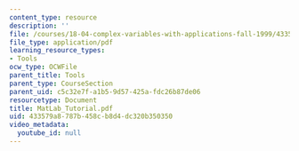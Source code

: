 ```yaml
---
content_type: resource
description: ''
file: /courses/18-04-complex-variables-with-applications-fall-1999/433579a8787b458cb8d4dc320b350350_MatLab_Tutorial.pdf
file_type: application/pdf
learning_resource_types:
- Tools
ocw_type: OCWFile
parent_title: Tools
parent_type: CourseSection
parent_uid: c5c32e7f-a1b5-9d57-425a-fdc26b87de06
resourcetype: Document
title: MatLab_Tutorial.pdf
uid: 433579a8-787b-458c-b8d4-dc320b350350
video_metadata:
  youtube_id: null
---
```

